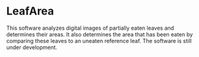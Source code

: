 # LeafArea

This software analyzes digital images of partially eaten leaves and determines their areas.  It also determines the area that has been eaten by comparing these leaves to an uneaten reference leaf.  The software is still under development.
